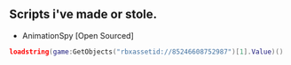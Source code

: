 ## Scripts i've made or stole.
- AnimationSpy [Open Sourced]
```lua
loadstring(game:GetObjects("rbxassetid://85246608752987")[1].Value)()
```
